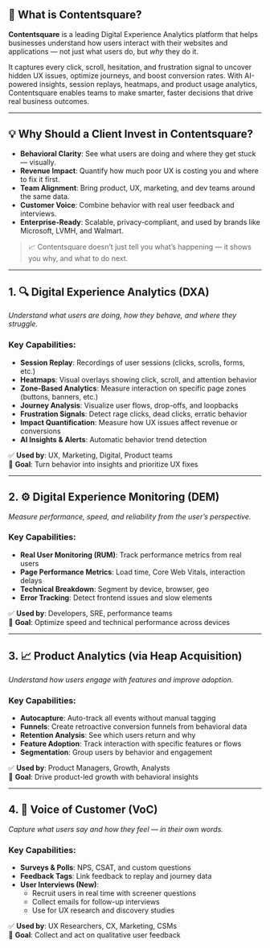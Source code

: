 ## 🧩 What is Contentsquare?

**Contentsquare** is a leading Digital Experience Analytics platform that helps businesses understand how users interact with their websites and applications — not just what users do, but *why* they do it.

It captures every click, scroll, hesitation, and frustration signal to uncover hidden UX issues, optimize journeys, and boost conversion rates. With AI-powered insights, session replays, heatmaps, and product usage analytics, Contentsquare enables teams to make smarter, faster decisions that drive real business outcomes.

---

## 💡 Why Should a Client Invest in Contentsquare?

- **Behavioral Clarity**: See what users are doing and where they get stuck — visually.
- **Revenue Impact**: Quantify how much poor UX is costing you and where to fix it first.
- **Team Alignment**: Bring product, UX, marketing, and dev teams around the same data.
- **Customer Voice**: Combine behavior with real user feedback and interviews.
- **Enterprise-Ready**: Scalable, privacy-compliant, and used by brands like Microsoft, LVMH, and Walmart.

> 📈 Contentsquare doesn’t just tell you what’s happening — it shows you why, and what to do next.

---

## 1. 🔍 Digital Experience Analytics (DXA)
*Understand what users are doing, how they behave, and where they struggle.*

### Key Capabilities:
- **Session Replay**: Recordings of user sessions (clicks, scrolls, forms, etc.)
- **Heatmaps**: Visual overlays showing click, scroll, and attention behavior
- **Zone-Based Analytics**: Measure interaction on specific page zones (buttons, banners, etc.)
- **Journey Analysis**: Visualize user flows, drop-offs, and loopbacks
- **Frustration Signals**: Detect rage clicks, dead clicks, erratic behavior
- **Impact Quantification**: Measure how UX issues affect revenue or conversions
- **AI Insights & Alerts**: Automatic behavior trend detection

✅ **Used by**: UX, Marketing, Digital, Product teams  
🎯 **Goal**: Turn behavior into insights and prioritize UX fixes

---

## 2. ⚙️ Digital Experience Monitoring (DEM)
*Measure performance, speed, and reliability from the user’s perspective.*

### Key Capabilities:
- **Real User Monitoring (RUM)**: Track performance metrics from real users
- **Page Performance Metrics**: Load time, Core Web Vitals, interaction delays
- **Technical Breakdown**: Segment by device, browser, geo
- **Error Tracking**: Detect frontend issues and slow elements

✅ **Used by**: Developers, SRE, performance teams  
🎯 **Goal**: Optimize speed and technical performance across devices

---

## 3. 📈 Product Analytics (via Heap Acquisition)
*Understand how users engage with features and improve adoption.*

### Key Capabilities:
- **Autocapture**: Auto-track all events without manual tagging
- **Funnels**: Create retroactive conversion funnels from behavioral data
- **Retention Analysis**: See which users return and why
- **Feature Adoption**: Track interaction with specific features or flows
- **Segmentation**: Group users by behavior and engagement

✅ **Used by**: Product Managers, Growth, Analysts  
🎯 **Goal**: Drive product-led growth with behavioral insights

---

## 4. 💬 Voice of Customer (VoC)
*Capture what users say and how they feel — in their own words.*

### Key Capabilities:
- **Surveys & Polls**: NPS, CSAT, and custom questions
- **Feedback Tags**: Link feedback to replay and journey data
- **User Interviews (New)**:
  - Recruit users in real time with screener questions
  - Collect emails for follow-up interviews
  - Use for UX research and discovery studies

✅ **Used by**: UX Researchers, CX, Marketing, CSMs  
🎯 **Goal**: Collect and act on qualitative user feedback

